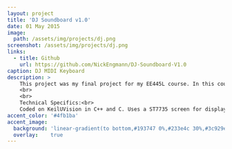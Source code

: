 ```yaml
---
layout: project
title: 'DJ Soundboard v1.0'
date: 01 May 2015
image:  
  path: /assets/img/projects/dj.png
screenshot: /assets/img/projects/dj.png
links:
  - title: Github
    url: https://github.com/NickEngmann/DJ-Soundboard-V1.0
caption: DJ MIDI Keyboard
description: >
    This project was my final project for my EE445L course. In this course we spend weeks developing hardware/software projects. Over the course of three weeks my labpartner and I created a DJ Soundboard. The soundboard had 4 functioning buttons which each produced a different sound. These sounds could be layered to create fully functional musical tracks. We also designed and created our own PCB for this project.
    <br>
    <br>
    Technical Specifics:<br>
    Coded on KeilUVision in C++ and C. Uses a ST7735 screen for display and a LMS3811 for processing. Has an AUX Cable output for sound.
accent_color: '#4fb1ba'
accent_image:
  background: 'linear-gradient(to bottom,#193747 0%,#233e4c 30%,#3c929e 50%,#d5d5d4 70%,#cdccc8 100%)'
  overlay:    true
---
```

